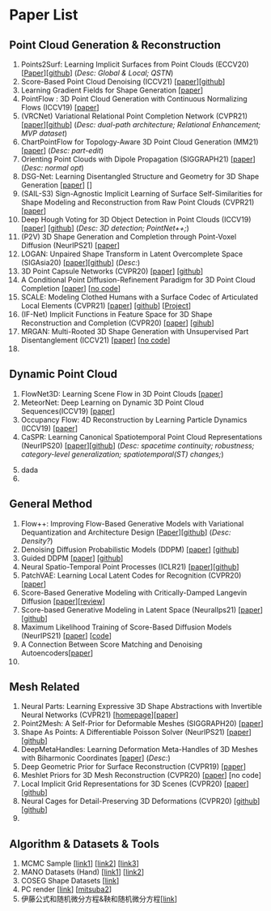 # Paper List
## Point Cloud Generation & Reconstruction
1. Points2Surf: Learning Implicit Surfaces from Point Clouds (ECCV20)
 [[Paper](https://arxiv.org/pdf/2007.10453.pdf)][[github](https://github.com/ErlerPhilipp/points2surf)] (_Desc: Global & Local; QSTN_)
2. Score-Based Point Cloud Denoising (ICCV21)
 [[paper](https://arxiv.org/pdf/2107.10981.pdf)][[github](https://github.com/luost26/score-denoise)]  
3. Learning Gradient Fields for Shape Generation
 [[paper](https://arxiv.org/pdf/2008.06520.pdf)]
4. PointFlow : 3D Point Cloud Generation with Continuous Normalizing Flows (ICCV19) [[paper](https://github.com/stevenygd/PointFlow)]
5. (VRCNet) Variational Relational Point Completion Network (CVPR21)
 [[paper](https://paul007pl.github.io/projects/VRCNet)][[github](https://paul007pl.github.io/projects/VRCNet)] (_Desc: dual-path architecture; Relational Enhancement; MVP dataset_)
6. ChartPointFlow for Topology-Aware 3D Point Cloud Generation (MM21) [[paper](https://dl.acm.org/doi/pdf/10.1145/3474085.3475589)] (_Desc: part-edit_)
7. Orienting Point Clouds with Dipole Propagation (SIGGRAPH21) [[paper](https://cims.nyu.edu/gcl/papers/2021-Dipole.pdf)] (_Desc: normal opt_)
8. DSG-Net: Learning Disentangled Structure and Geometry for 3D Shape Generation [[paper](https://arxiv.org/pdf/2008.05440.pdf)] [[]()]
9. (SAIL-S3) Sign-Agnostic Implicit Learning of Surface Self-Similarities for Shape Modeling and Reconstruction from Raw Point Clouds (CVPR21) [[paper](https://openaccess.thecvf.com/content/CVPR2021/papers/Zhao_Sign-Agnostic_Implicit_Learning_of_Surface_Self-Similarities_for_Shape_Modeling_and_CVPR_2021_paper.pdf)]
10. Deep Hough Voting for 3D Object Detection in Point Clouds (ICCV19) 
[[paper](https://arxiv.org/pdf/1904.09664.pdf)] [[github](https://github.com/facebookresearch/votenet)] (_Desc: 3D detection; PointNet++;_)
11. (P2V) 3D Shape Generation and Completion through Point-Voxel Diffusion (NeurIPS21)
 [[paper](https://arxiv.org/pdf/2104.03670.pdf)]
12. LOGAN: Unpaired Shape Transform in Latent Overcomplete Space (SIGAsia20)
[[paper](https://arxiv.org/pdf/1903.10170.pdf)][[github](https://github.com/kangxue/LOGAN)] (_Desc:_)
13. 3D Point Capsule Networks (CVPR20)
[[paper](https://openaccess.thecvf.com/content_CVPR_2019/papers/Zhao_3D_Point_Capsule_Networks_CVPR_2019_paper.pdf)] [[github](https://github.com/yongheng1991/3D-point-capsule-networks)]
15. A Conditional Point Diffusion-Refinement Paradigm for 3D Point Cloud Completion [[paper](https://openreview.net/pdf?id=wqD6TfbYkrn)] [[no code]()]
16. SCALE: Modeling Clothed Humans with a Surface Codec of Articulated Local Elements (CVPR21) [[paper](https://openaccess.thecvf.com/content/CVPR2021/papers/Ma_SCALE_Modeling_Clothed_Humans_with_a_Surface_Codec_of_Articulated_CVPR_2021_paper.pdf)] [[github](https://github.com/qianlim/SCALE)] [[Project](https://qianlim.github.io/SCALE)]
17. (IF-Net) Implicit Functions in Feature Space for 3D Shape Reconstruction and Completion (CVPR20) [[paper](https://virtualhumans.mpi-inf.mpg.de/papers/chibane20ifnet/chibane20ifnet.pdf)] [[gihub](https://github.com/jchibane/if-net)]
18. MRGAN: Multi-Rooted 3D Shape Generation with Unsupervised Part Disentanglement (ICCV21) [[paper](https://arxiv.org/pdf/2007.12944.pdf)] [[no code]()]
19. 

## Dynamic Point Cloud
1. FlowNet3D: Learning Scene Flow in 3D Point Clouds  [[paper]()]
2. MeteorNet: Deep Learning on Dynamic 3D Point Cloud Sequences(ICCV19)  [[paper](https://arxiv.org/abs/1910.09165)]
3. Occupancy Flow: 4D Reconstruction by Learning Particle Dynamics (ICCV19) [[paper](https://openaccess.thecvf.com/content_ICCV_2019/papers/Niemeyer_Occupancy_Flow_4D_Reconstruction_by_Learning_Particle_Dynamics_ICCV_2019_paper.pdf)]
4. CaSPR: Learning Canonical Spatiotemporal Point Cloud Representations (NeurIPS20)
[[paper](https://arxiv.org/pdf/2008.02792.pdf%5C%22)][[github](https://github.com/davrempe/caspr)] (_Desc: spacetime continuity; robustness; category-level generalization;  spatiotemporal(ST) changes;_)
<!-- First, we explicitly encode time by mapping an input point cloud sequence to a spatiotemporally-canonicalized object space. We then leverage this canonicalization to learn a spatiotemporal latent representation using neural ordinary differential equations and a generative model of dynamically evolving shapes using continuous normalizing flows. -->
<!-- Yet, important limitations remain in terms of the lack of temporal continuity, robustness, and category-level generalization -->
5. dada
6.  


## General Method
1. Flow++: Improving Flow-Based Generative Models with Variational Dequantization and Architecture Design 
 [[Paper](https://github.com/aravindsrinivas/flowpp)][[github](https://github.com/aravindsrinivas/flowpp)] (_Desc: Density?_)
2. Denoising Diffusion Probabilistic Models (DDPM) [[paper](https://arxiv.org/pdf/2006.11239.pdf)] [[github](https://github.com/hojonathanho/diffusion)]
3. Guided DDPM [[paper](https://arxiv.org/pdf/2102.09672.pdf)] [[github](https://github.com/openai/improved-diffusion)]
4. Neural Spatio-Temporal Point Processes (ICLR21) [[paper](https://arxiv.org/pdf/2011.04583.pdf)][[github](https://github.com/facebookresearch/neural_stpp)] <!-- TBC -->
5. PatchVAE: Learning Local Latent Codes for Recognition (CVPR20) [[paper](https://openaccess.thecvf.com/content_CVPR_2020/papers/Gupta_PatchVAE_Learning_Local_Latent_Codes_for_Recognition_CVPR_2020_paper.pdf)]
6. Score-Based Generative Modeling with Critically-Damped Langevin Diffusion [[paper](https://openreview.net/pdf?id=CzceR82CYc)][[review](https://openreview.net/forum?id=CzceR82CYc)]
7. Score-based Generative Modeling in Latent Space (NeuralIps21) [[paper](https://arxiv.org/abs/2106.05931)][[github](https://github.com/NVlabs/LSGM)]
8. Maximum Likelihood Training of Score-Based Diffusion Models (NeurIPS21) [[paper](https://arxiv.org/pdf/2101.09258.pdf)] [[code](https://github.com/yang-song/score_flow)]
9. A Connection Between Score Matching and Denoising Autoencoders[[paper](http://www.iro.umontreal.ca/~vincentp/Publications/smdae_techreport.pdf)] <!-- 这是一个diffusion用的公式的地方 -->
10. 

## Mesh Related
1. Neural Parts: Learning Expressive 3D Shape Abstractions with Invertible Neural Networks (CVPR21) [[homepage](https://paschalidoud.github.io/neural_parts)][[paper](https://arxiv.org/pdf/2103.10429.pdf)]
2. Point2Mesh: A Self-Prior for Deformable Meshes (SIGGRAPH20) [[paper](https://arxiv.org/pdf/2005.11084.pdf)]
3. Shape As Points: A Differentiable Poisson Solver (NeurIPS21)  [[paper](https://github.com/autonomousvision/shape_as_points)] [[github](https://github.com/autonomousvision/shape_as_points)]
4. DeepMetaHandles: Learning Deformation Meta-Handles of 3D Meshes with Biharmonic Coordinates [[paper](https://arxiv.org/pdf/2102.09105.pdf)] (_Desc:_)
5. Deep Geometric Prior for Surface Reconstruction (CVPR19) [[paper](https://openaccess.thecvf.com/content_CVPR_2019/papers/Williams_Deep_Geometric_Prior_for_Surface_Reconstruction_CVPR_2019_paper.pdf)]
6. Meshlet Priors for 3D Mesh Reconstruction (CVPR20) [[paper](https://openaccess.thecvf.com/content_CVPR_2020/papers/Badki_Meshlet_Priors_for_3D_Mesh_Reconstruction_CVPR_2020_paper.pdf)] [no code]
7. Local Implicit Grid Representations for 3D Scenes (CVPR20) [[paper](https://arxiv.org/pdf/2003.08981.pdf)] [[github](https://github.com/tensorflow/graphics/tree/master/tensorflow_graphics/projects/local_implicit_grid)]
8. Neural Cages for Detail-Preserving 3D Deformations (CVPR20) [[github](https://igl.ethz.ch/projects/neural-cage/06035.pdf)] [[github](https://github.com/yifita/deep_cage)]
9. 





## Algorithm & Datasets & Tools
1. MCMC Sample
 [[link1](https://zhuanlan.zhihu.com/p/351616020)] [[link2](https://github.com/wiseodd/MCMC)] [[link3](https://zhuanlan.zhihu.com/p/37121528)]
2. MANO Datasets (Hand)
 [[link1](https://github.com/otaheri/MANO)] [[link2](https://mano.is.tue.mpg.de/)]
3. COSEG Shape Datasets
 [[link](http://irc.cs.sdu.edu.cn/~yunhai/public_html/ssl/ssd.htm)]
4. PC render
 [[link](https://github.com/zekunhao1995/PointFlowRenderer)] [[mitsuba2](https://github.com/mitsuba-renderer/mitsuba2)]
5. 伊藤公式和随机微分方程&鞅和随机微分方程[[link](http://www.360doc.com/content/17/0722/15/29081477_673313793.shtml)]

